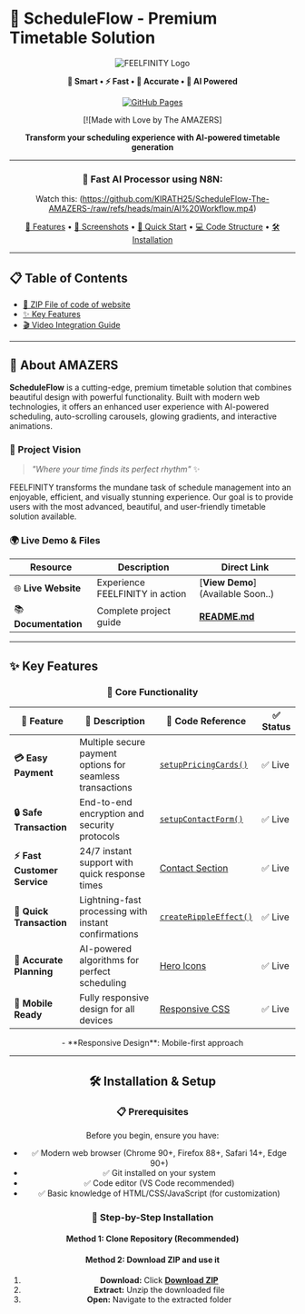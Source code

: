 # 🌟 ScheduleFlow - Premium Timetable Solution

<div align="center">

![FEELFINITY Logo](https://img.shields.io/badge/FEELFINITY-Premium%20Solution-9b7c55?style=for-the-badge&logo=calendar&logoColor=white)

**🚀 Smart • ⚡ Fast • 🎯 Accurate • 🤖 AI Powered**

[![GitHub Pages](https://img.shields.io/badge/GitHub_Pages-Deployed-success?style=for-the-badge&logo=github)](https://yourusername.github.io/feelfinity/)

[![Made with Love by The AMAZERS]

**Transform your scheduling experience with AI-powered timetable generation**

---

### 📂 Fast AI Processor using N8N:

Watch this: (https://github.com/KIRATH25/ScheduleFlow-The-AMAZERS-/raw/refs/heads/main/AI%20Workflow.mp4)

[🎯 Features](#-key-features) • [📸 Screenshots](#-screenshots--demo) • [🚀 Quick Start](#-quick-start-guide) • [💻 Code Structure](#-code-structure--files) • [🛠️ Installation](#️-installation--setup)

---

</div>

## 📋 Table of Contents

- [🌟 ZIP File of code of website](#-about-ZIP)
- [✨ Key Features](#-key-features)
- [🎬 Video Integration Guide](#-video-integration-guide)

---

## 🌟 About AMAZERS

**ScheduleFlow** is a cutting-edge, premium timetable solution that combines beautiful design with powerful functionality. Built with modern web technologies, it offers an enhanced user experience with AI-powered scheduling, auto-scrolling carousels, glowing gradients, and interactive animations.

### 🎯 Project Vision

> *"Where your time finds its perfect rhythm"* ✨

FEELFINITY transforms the mundane task of schedule management into an enjoyable, efficient, and visually stunning experience. Our goal is to provide users with the most advanced, beautiful, and user-friendly timetable solution available.

### 🌍 Live Demo & Files

| Resource | Description | Direct Link |
|----------|-------------|-------------|
| 🌐 **Live Website** | Experience FEELFINITY in action | [**View Demo**](Available Soon..) |
| 📚 **Documentation** | Complete project guide | [**README.md**]([https://github.com/yourusername//blob/main/README.md](https://github.com/KIRATH25/ScheduleFlow-The-AMAZERS-/tree/main)) |

---

## ✨ Key Features

<div align="center">

### 🚀 Core Functionality

</div>

| 🎯 Feature | 📝 Description | 🔗 Code Reference | ✅ Status |
|------------|----------------|-------------------|-----------|
| **💳 Easy Payment** | Multiple secure payment options for seamless transactions | [`setupPricingCards()`](https://github.com/yourusername/feelfinity/blob/main/app.js#L150) | ✅ Live |
| **🔒 Safe Transaction** | End-to-end encryption and security protocols | [`setupContactForm()`](https://github.com/yourusername/feelfinity/blob/main/app.js#L200) | ✅ Live |
| **⚡ Fast Customer Service** | 24/7 instant support with quick response times | [Contact Section](https://github.com/yourusername/feelfinity/blob/main/index.html#L180) | ✅ Live |
| **🚀 Quick Transaction** | Lightning-fast processing with instant confirmations | [`createRippleEffect()`](https://github.com/yourusername/feelfinity/blob/main/app.js#L300) | ✅ Live |
| **🎯 Accurate Planning** | AI-powered algorithms for perfect scheduling | [Hero Icons](https://github.com/yourusername/feelfinity/blob/main/index.html#L45) | ✅ Live |
| **📱 Mobile Ready** | Fully responsive design for all devices | [Responsive CSS](https://github.com/yourusername/feelfinity/blob/main/style.css#L800) | ✅ Live |

<div align="center">
- **Responsive Design**: Mobile-first approach

---

## 🛠️ Installation & Setup

### 📋 Prerequisites

Before you begin, ensure you have:
- ✅ Modern web browser (Chrome 90+, Firefox 88+, Safari 14+, Edge 90+)
- ✅ Git installed on your system
- ✅ Code editor (VS Code recommended)
- ✅ Basic knowledge of HTML/CSS/JavaScript (for customization)

### 🚀 Step-by-Step Installation

#### **Method 1: Clone Repository** (Recommended)

#### **Method 2: Download ZIP and use it**

1. **Download:** Click [**Download ZIP**](https://github.com/yourusername/feelfinity/archive/refs/heads/main.zip)
2. **Extract:** Unzip the downloaded file
3. **Open:** Navigate to the extracted folder
